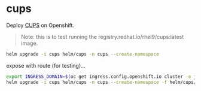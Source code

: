 # cups

Deploy [CUPS](https://en.wikipedia.org/wiki/CUPS) on Openshift.

> Note: this is to test running the registry.redhat.io/rhel9/cups:latest image.

```sh
helm upgrade -i cups helm/cups -n cups --create-namespace
```

expose with route (for testing)...

```sh
export INGRESS_DOMAIN=$(oc get ingress.config.openshift.io cluster -o jsonpath={.spec.domain})
helm upgrade -i cups helm/cups -n cups --create-namespace -f helm/cups/values-expose.yaml --set ingress.hosts[0].host=cups-cups.${INGRESS_DOMAIN}
```
